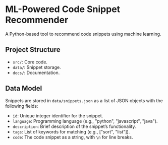 # ML-Powered Code Snippet Recommender
A Python-based tool to recommend code snippets using machine learning.


## Project Structure
- `src/`: Core code.
- `data/`: Snippet storage.
- `docs/`: Documentation.

## Data Model
Snippets are stored in `data/snippets.json` as a list of JSON objects with the following fields:
- `id`: Unique integer identifier for the snippet.
- `language`: Programming language (e.g., "python", "javascript", "java").
- `description`: Brief description of the snippet’s functionality.
- `tags`: List of keywords for matching (e.g., ["sort", "list"]).
- `code`: The code snippet as a string, with `\n` for line breaks.
